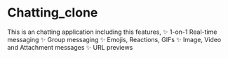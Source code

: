 # Chatting_clone
This is an chatting application including this features,
✨ 1-on-1 Real-time messaging
✨ Group messaging
✨ Emojis, Reactions, GIFs
✨ Image, Video and Attachment messages
✨ URL previews

